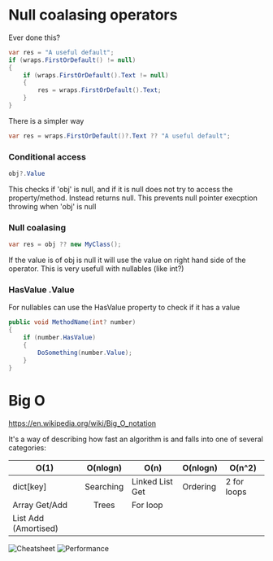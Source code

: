 # Null coalasing operators
Ever done this?
```cs
var res = "A useful default";
if (wraps.FirstOrDefault() != null)
{
    if (wraps.FirstOrDefault().Text != null)
    {
        res = wraps.FirstOrDefault().Text;
    }
}
```
There is a simpler way
```cs
var res = wraps.FirstOrDefault()?.Text ?? "A useful default";
```
### Conditional access
```cs
obj?.Value
```
This checks if 'obj' is null, and if it is null does not try to access the property/method. Instead returns null. This prevents null pointer execption throwing when 'obj' is null

### Null coalasing
```cs
var res = obj ?? new MyClass();
```
If the value is of obj is null it will use the value on right hand side of the operator. This is very usefull with nullables (like int?)

### HasValue .Value
For nullables can use the HasValue property to check if it has a value 
```cs
public void MethodName(int? number)
{
    if (number.HasValue)
    {
        DoSomething(number.Value);
    }
}
```

# Big O
https://en.wikipedia.org/wiki/Big_O_notation

It's a way of describing how fast an algorithm is and falls into one of several categories:

| O(1)          | O(nlogn)      | O(n)            | O(nlogn)| O(n^2)      |
| ------------- |:-------------:| --------------- | --------| ------------|
| dict[key]     | Searching     | Linked List Get | Ordering| 2 for loops |
| Array  Get/Add| Trees         | For loop        |         |             |
| List Add (Amortised)|         |                 |         |             |


![Cheatsheet](https://miro.medium.com/max/1400/1*wv3W3jYq7EHCDiwYVaCXrA.png)
![Performance](https://user-images.githubusercontent.com/63453969/152640502-a92271a4-20f9-4aec-b36b-6ca7b738893f.png)

